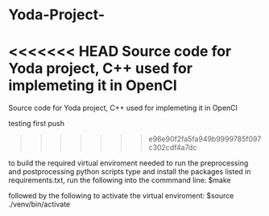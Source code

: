 # Yoda-Project-
<<<<<<< HEAD
Source code for Yoda project, C++ used for implemeting it in OpenCl 
=======
Source code for Yoda project, C++ used for implemeting it in OpenCl

testing first push  
>>>>>>> e96e90f2fa5fa949b9999785f097c302cdf4a7dc

to build the required virtual enviroment needed to run the preprocessing and postprocessing python scripts type and install the packages listed in requirements.txt, run the following into the commmand line: 
$make 

followed by the following to activate the virtual enviroment: 
$source ./venv/bin/activate 
